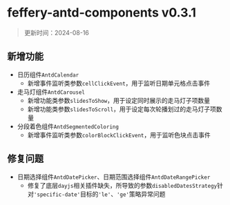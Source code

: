# feffery-antd-components v0.3.1

> 更新时间：2024-08-16

## 新增功能

- 日历组件`AntdCalendar`
  - 新增事件监听类参数`cellClickEvent`，用于监听日期单元格点击事件
- 走马灯组件`AntdCarousel`
  - 新增功能类参数`slidesToShow`，用于设定同时展示的走马灯子项数量
  - 新增功能类参数`slidesToScroll`，用于设定每次轮播划过的走马灯子项数量
- 分段着色组件`AntdSegmentedColoring`
  - 新增事件监听类参数`colorBlockClickEvent`，用于监听色块点击事件

## 修复问题

- 日期选择组件`AntdDatePicker`、日期范围选择组件`AntdDateRangePicker`
  - 修复了底层`dayjs`相关插件缺失，所导致的参数`disabledDatesStrategy`针对`'specific-date'`目标的`'le'`、`'ge'`策略异常问题
